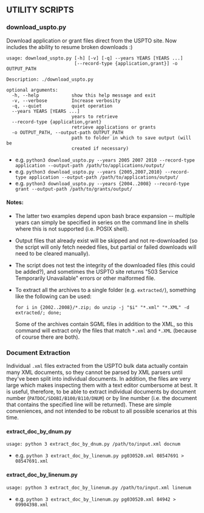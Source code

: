 ## UTILITY SCRIPTS

### download_uspto.py
Download application or grant files direct from the USPTO site.  Now includes the ability to resume broken downloads :)

```
usage: download_uspto.py [-h] [-v] [-q] --years YEARS [YEARS ...]
                         [--record-type {application,grant}] -o OUTPUT_PATH

Description: ./download_uspto.py

optional arguments:
  -h, --help            show this help message and exit
  -v, --verbose         Increase verbosity
  -q, --quiet           quiet operation
  --years YEARS [YEARS ...]
                        years to retrieve
  --record-type {application,grant}
                        retrieve applications or grants
  -o OUTPUT_PATH, --output-path OUTPUT_PATH
                        path to folder in which to save output (will be
                        created if necessary)
```
* e.g. `python3 download_uspto.py --years 2005 2007 2010 --record-type application --output-path /path/to/applications/output/`
* e.g. `python3 download_uspto.py --years {2005,2007,2010} --record-type application --output-path /path/to/applications/output/`
* e.g. `python3 download_uspto.py --years {2004..2008} --record-type grant --output-path /path/to/grants/output/`

#### Notes:
* The latter two examples depend upon bash brace expansion -- multiple years can simply be specified in series on the command line in shells where this is not supported (i.e. POSIX shell).
* Output files that already exist will be skipped and not re-downloaded (so the script will only fetch needed files, but partial or failed downloads will need to be cleared manually).
* The script does not test the integrity of the downloaded files (this could be added?), and sometimes the USPTO site returns "503 Service Temporarily Unavailable" errors or other malformed file.
* To extract all the archives to a single folder (e.g. `extracted/`), something like the following can be used:

    ```
    for i in {2002..2008}/*.zip; do unzip -j "$i" "*.xml" "*.XML" -d extracted/; done;
    ```
    Some of the archives contain SGML files in addition to the XML, so this command will extract only the files that match `*.xml` and `*.XML` (because of course there are both).


### Document Extraction
Individual `.xml` files extracted from the USPTO bulk data actually contain many XML documents, so they cannot be parsed by XML parsers until they've been split into individual documents.  In addition, the files are very large which makes inspecting them with a text editor cumbersome at best.  It is useful, therefore, to be able to extract individual documents by document number (`PATDOC/SDOBI/B100/B110/DNUM`) or by line number (i.e. the document that contains the specified line will be returned).  These are simple conveniences, and not intended to be robust to all possible scenarios at this time.


#### extract_doc_by_dnum.py
```
usage: python 3 extract_doc_by_dnum.py /path/to/input.xml docnum
```

* e.g. `python 3 extract_doc_by_linenum.py pg030520.xml 08547691 > 08547691.xml`


#### extract_doc_by_linenum.py
```
usage: python 3 extract_doc_by_linenum.py /path/to/input.xml linenum
```

* e.g. `python 3 extract_doc_by_linenum.py pg030520.xml 84942 > 09904398.xml`



